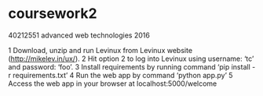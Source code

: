 # coursework2
40212551 advanced web technologies 2016

1	Download, unzip and run Levinux from Levinux website (http://mikelev.in/ux/).
2	Hit option 2 to log into Levinux using username: ‘tc’ and password: ‘foo’.
3	Install requirements by running command ‘pip install -r requirements.txt’
4	Run the web app by command ‘python app.py’
5	Access the web app in your browser at localhost:5000/welcome
